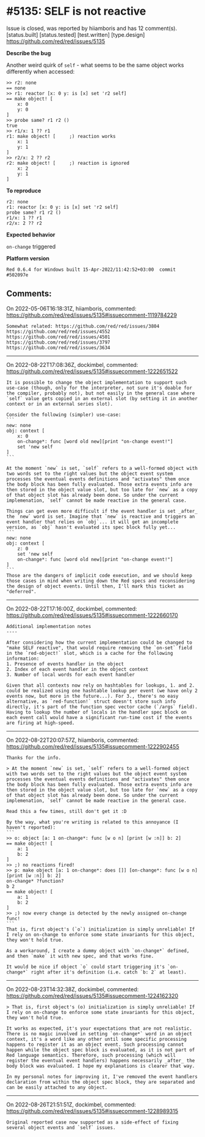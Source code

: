 
#5135: SELF is not reactive
================================================================================
Issue is closed, was reported by hiiamboris and has 12 comment(s).
[status.built] [status.tested] [test.written] [type.design]
<https://github.com/red/red/issues/5135>

**Describe the bug**

Another weird quirk of `self` - what seems to be the same object works differently when accessed:
```
>> r2: none
== none
>> r1: reactor [x: 0 y: is [x] set 'r2 self]
== make object! [
    x: 0
    y: 0
]
>> probe same? r1 r2 ()
true
>> r1/x: 1 ?? r1
r1: make object! [     ;) reaction works
    x: 1
    y: 1
]
>> r2/x: 2 ?? r2
r2: make object! [     ;) reaction is ignored
    x: 2
    y: 1
]
```

**To reproduce**
```
r2: none
r1: reactor [x: 0 y: is [x] set 'r2 self]
probe same? r1 r2 () 
r1/x: 1 ?? r1
r2/x: 2 ?? r2
```

**Expected behavior**

`on-change` triggered

**Platform version**
```
Red 0.6.4 for Windows built 15-Apr-2022/11:42:52+03:00  commit #502097e
```



Comments:
--------------------------------------------------------------------------------

On 2022-05-06T16:18:31Z, hiiamboris, commented:
<https://github.com/red/red/issues/5135#issuecomment-1119784229>

    Somewhat related: https://github.com/red/red/issues/3804 https://github.com/red/red/issues/4552 https://github.com/red/red/issues/4501 https://github.com/red/red/issues/3797 https://github.com/red/red/issues/3634

--------------------------------------------------------------------------------

On 2022-08-22T17:08:36Z, dockimbel, commented:
<https://github.com/red/red/issues/5135#issuecomment-1222651522>

    It is possible to change the object implementation to support such use-case (though, only for the interpreter, not sure it's doable for the compiler, probably not), but not easily in the general case where `self` value gets copied in an external slot (by setting it in another context or in an external series slot).
    
    Consider the following (simpler) use-case:
    ```
    new: none
    obj: context [
        x: 0
        on-change*: func [word old new][print "on-change event!"]
        set 'new self
    ]
    ```
    
    At the moment `new` is set, `self` refers to a well-formed object with two words set to the right values but the object event system processes the eventual events definitions and "activates" them once the body block has been fully evaluated. Those extra events info are then stored in the object value slot, but too late for `new` as a copy of that object slot has already been done. So under the current implemenation, `self` cannot be made reactive in the general case.
    
    Things can get even more difficult if the event handler is set _after_ the `new` word is set. Imagine that `new` is reactive and triggers an event handler that relies on `obj`... it will get an incomplete version, as `obj` hasn't evaluated its spec block fully yet... 
    ```
    new: none
    obj: context [
        z: 0
        set 'new self
        on-change*: func [word old new][print "on-change event!"]
    ]
    ```
    Those are the dangers of implicit code execution, and we should keep those cases in mind when writing down the Red specs and reconsidering the design of object events. Until then, I'll mark this ticket as "deferred".

--------------------------------------------------------------------------------

On 2022-08-22T17:16:00Z, dockimbel, commented:
<https://github.com/red/red/issues/5135#issuecomment-1222660170>

    Additional implementation notes
    ----
    
    After considering how the current implementation could be changed to "make SELF reactive", that would require removing the `on-set` field in the `red-object!` slot, which is a cache for the following information:
    1. Presence of events handler in the object
    2. Index of each event handler in the object context
    3. Number of local words for each event handler
    
    Given that all contexts now rely on hashtables for lookups, 1. and 2. could be realized using one hashtable lookup per event (we have only 2 events now, but more in the future...). For 3., there's no easy alternative, as `red-function!` struct doesn't store such info directly, it's part of the function spec vector cache (`/args` field). Having to lookup the number of locals in the handler spec block on each event call would have a significant run-time cost if the events are firing at high-speed.

--------------------------------------------------------------------------------

On 2022-08-22T20:07:57Z, hiiamboris, commented:
<https://github.com/red/red/issues/5135#issuecomment-1222902455>

    Thanks for the info.
    
    > At the moment `new` is set, `self` refers to a well-formed object with two words set to the right values but the object event system processes the eventual events definitions and "activates" them once the body block has been fully evaluated. Those extra events info are then stored in the object value slot, but too late for `new` as a copy of that object slot has already been done. So under the current implemenation, `self` cannot be made reactive in the general case.
    
    Read this a few times, still don't get it :D 
    
    By the way, what you're writing is related to this annoyance (I haven't reported):
    ```
    >> o: object [a: 1 on-change*: func [w o n] [print [w :n]] b: 2]
    == make object! [
        a: 1
        b: 2
    ]
    >> ;) no reactions fired!
    >> p: make object [a: 1 on-change*: does []] [on-change*: func [w o n] [print [w :n]] b: 2]
    on-change* ?function?
    b 2
    == make object! [
        a: 1
        b: 2
    ]
    >> ;) now every change is detected by the newly assigned on-change func!
    ```
    That is, first object's (`o`) initialization is simply unreliable! If I rely on on-change to enforce some state invariants for this object, they won't hold true.
    
    As a workaround, I create a dummy object with `on-change*` defined, and then `make` it with new spec, and that works fine.
    
    It would be nice if object `o` could start triggering it's `on-change*` right after it's definition (i.e. catch `b: 2` at least).

--------------------------------------------------------------------------------

On 2022-08-23T14:32:38Z, dockimbel, commented:
<https://github.com/red/red/issues/5135#issuecomment-1224162320>

    > That is, first object's (o) initialization is simply unreliable! If I rely on on-change to enforce some state invariants for this object, they won't hold true.
    
    It works as expected, it's your expectations that are not realistic. There is no magic involved in setting `on-change*` word in an object context, it's a word like any other until some specific processing happens to register it as an object event. Such processing cannot happen while the object spec block is evaluated, as it is not part of Red language semantics. Therefore, such processing (which will register the eventual event handlers) happens necessarily _after_ the body block was evaluated. I hope my explanations is clearer that way.
    
    In my personal notes for improving it, I've removed the event handlers declaration from within the object spec block, they are separated and can be easily attached to any object.

--------------------------------------------------------------------------------

On 2022-08-26T21:51:51Z, dockimbel, commented:
<https://github.com/red/red/issues/5135#issuecomment-1228989315>

    Original reported case now supported as a side-effect of fixing several object events and `self` issues.

